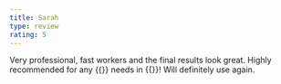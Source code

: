 ```yaml
---
title: Sarah
type: review
rating: 5
---
```


Very professional, fast workers and the final results look great. Highly recommended for any {{<industry>}} needs in {{<towncity>}}! Will definitely use again.
